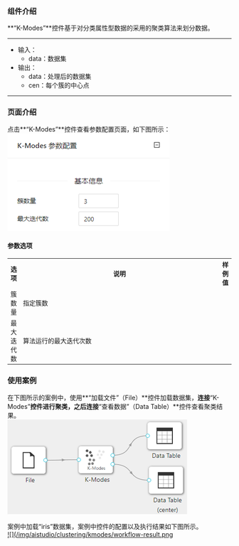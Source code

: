 ### 组件介绍
**“K-Modes”**控件基于对分类属性型数据的采用的聚类算法来划分数据。

<hr/>

- 输入：
  - data：数据集
- 输出：
  - data：处理后的数据集
  - cen：每个簇的中心点

<hr/>


### 页面介绍
点击**“K-Modes”**控件查看参数配置页面，如下图所示：  
[ ![](/img/aistudio/clustering/kmodes/param.png) ](/img/aistudio/clustering/kmodes/param.png)

#### 参数选项
<table>
  <tr>
    <th>选项</th>
    <th width="650">说明</th>
    <th>样例值</th>
  </tr>
  <tr>
      <td>簇数量</td> 
      <td>
      指定簇数
      </td> 
      <td></td>
  </tr>
  <tr>
      <td>最大迭代数</td> 
      <td>
      算法运行的最大迭代次数
      </td> 
      <td></td>
  </tr>
</table>

### 使用案例
在下图所示的案例中，使用**“加载文件”（File）**控件加载数据集，**连接**“K-Modes”**控件进行聚类，之后连接**“查看数据”（Data Table）**控件查看聚类结果。  
[ ![](/img/aistudio/clustering/kmodes/workflow.png) ](/img/aistudio/clustering/kmodes/workflow.png)

案例中加载“iris”数据集，案例中控件的配置以及执行结果如下图所示。  
[ ![](/img/aistudio/clustering/kmodes/workflow-result.png ](/img/aistudio/clustering/kmodes/workflow-result.png)